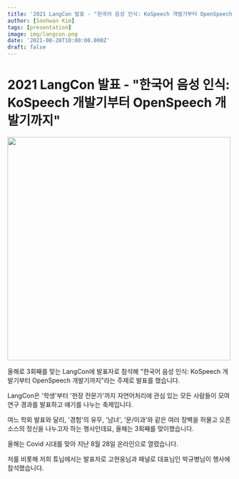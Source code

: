 ```yaml
---
title: '2021 LangCon 발표 - "한국어 음성 인식: KoSpeech 개발기부터 OpenSpeech 개발기까지"'
author: [Soohwan Kim]
tags: [presentation]
image: img/langcon.png
date: '2021-08-28T10:00:00.000Z'
draft: false
---
```


# 2021 LangCon 발표 - "한국어 음성 인식: KoSpeech 개발기부터 OpenSpeech 개발기까지"
  
<a href="https://www.youtube.com/watch?v=OglqDo44zpQ&t=466s">
  <img src="https://i.ytimg.com/vi/OglqDo44zpQ/hqdefault.jpg?sqp=-oaymwEcCOADEI4CSFXyq4qpAw4IARUAAIhCGAFwAcABBg==&rs=AOn4CLDrdt7DjTnHfwrxblys8q-cnYnzew" width="500">
</a>
  
올해로 3회째를 맞는 LangCon에 발표자로 참석해 "한국어 음성 인식: KoSpeech 개발기부터 OpenSpeech 개발기까지"라는 주제로 발표를 했습니다.  
  
LangCon은 '학생'부터 '현장 전문가'까지 자연어처리에 관심 있는 모든 사람들이 모여 연구 경과를 발표하고 얘기를 나누는 축제입니다.   
  
여느 학회 발표와 달리, '경험'의 유무, '남녀', '문/이과'와 같은 여러 장벽을 허물고 오픈 소스의 정신을 나누고자 하는 행사인데요, 올해는 3회째를 맞이했습니다.  
  
올해는 Covid 시대를 맞아 지난 8월 28일 온라인으로 열렸습니다.  
  
저를 비롯해 저희 튜닙에서는 발표자로 고현웅님과 패널로 대표님인 박규병님이 행사에 참석했습니다.
  
  